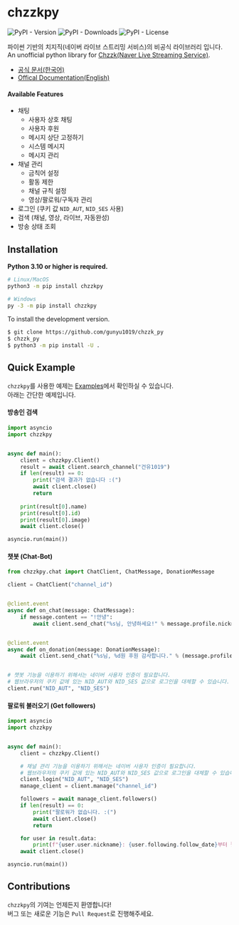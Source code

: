 # chzzkpy

![PyPI - Version](https://img.shields.io/pypi/v/chzzkpy?style=flat)
![PyPI - Downloads](https://img.shields.io/pypi/dm/chzzkpy?style=flat)
![PyPI - License](https://img.shields.io/pypi/l/chzzkpy?style=flat)

파이썬 기반의 치지직(네이버 라이브 스트리밍 서비스)의 비공식 라이브러리 입니다.<br/>
An unofficial python library for [Chzzk(Naver Live Streaming Service)](https://chzzk.naver.com/).<br/>

* [공식 문서(한국어)](https://gunyu1019.github.io/chzzkpy/ko/)
* [Offical Documentation(English)](https://gunyu1019.github.io/chzzkpy/en/)

#### Available Features

* 채팅
    * 사용자 상호 채팅
    * 사용자 후원
    * 메시지 상단 고정하기
    * 시스템 메시지
    * 메시지 관리
* 채널 관리
    * 금칙어 설정
    * 활동 제한
    * 채널 규칙 설정
    * 영상/팔로워/구독자 관리
* 로그인 (쿠키 값 `NID_AUT`, `NID_SES` 사용)
* 검색 (채널, 영상, 라이브, 자동완성)
* 방송 상태 조회

## Installation

**Python 3.10 or higher is required.**

```bash
# Linux/MacOS
python3 -m pip install chzzkpy

# Windows
py -3 -m pip install chzzkpy
```

To install the development version.
```bash
$ git clone https://github.com/gunyu1019/chzzk_py
$ chzzk_py
$ python3 -m pip install -U .
```

## Quick Example

`chzzkpy`를 사용한 예제는 [Examples](examples)에서 확인하실 수 있습니다.<br/>
아래는 간단한 예제입니다.

#### 방송인 검색

```py
import asyncio
import chzzkpy


async def main():
    client = chzzkpy.Client()
    result = await client.search_channel("건유1019")
    if len(result) == 0:
        print("검색 결과가 없습니다 :(")
        await client.close()
        return
    
    print(result[0].name)
    print(result[0].id)
    print(result[0].image)
    await client.close()

asyncio.run(main())
```

#### 챗봇 (Chat-Bot)

```py
from chzzkpy.chat import ChatClient, ChatMessage, DonationMessage

client = ChatClient("channel_id")


@client.event
async def on_chat(message: ChatMessage):
    if message.content == "!안녕":
        await client.send_chat("%s님, 안녕하세요!" % message.profile.nickname)


@client.event
async def on_donation(message: DonationMessage):
    await client.send_chat("%s님, %d원 후원 감사합니다." % (message.profile.nickname, message.extras.pay_amount))


# 챗봇 기능을 이용하기 위해서는 네이버 사용자 인증이 필요합니다.
# 웹브라우저의 쿠키 값에 있는 NID_AUT와 NID_SES 값으로 로그인을 대체할 수 있습니다.
client.run("NID_AUT", "NID_SES")
```

#### 팔로워 불러오기 (Get followers)

```py
import asyncio
import chzzkpy


async def main():
    client = chzzkpy.Client()

    # 채널 관리 기능을 이용하기 위해서는 네이버 사용자 인증이 필요합니다.
    # 웹브라우저의 쿠키 값에 있는 NID_AUT와 NID_SES 값으로 로그인을 대체할 수 있습니다.
    client.login("NID_AUT", "NID_SES")
    manage_client = client.manage("channel_id")

    followers = await manage_client.followers()
    if len(result) == 0:
        print("팔로워가 없습니다. :(")
        await client.close()
        return

    for user in result.data:
        print(f"{user.user.nickname}: {user.following.follow_date}부터 팔로우 중.")
    await client.close()

asyncio.run(main())
```

## Contributions 
`chzzkpy`의 기여는 언제든지 환영합니다!<br/>
버그 또는 새로운 기능은 `Pull Request`로 진행해주세요.

